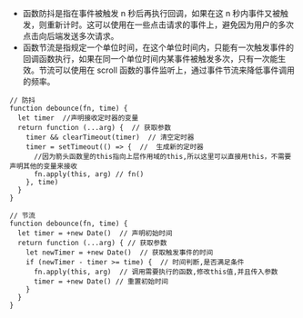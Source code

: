 - 函数防抖是指在事件被触发 n 秒后再执行回调，如果在这 n 秒内事件又被触发，则重新计时。这可以使用在一些点击请求的事件上，避免因为用户的多次点击向后端发送多次请求。
- 函数节流是指规定一个单位时间，在这个单位时间内，只能有一次触发事件的回调函数执行，如果在同一个单位时间内某事件被触发多次，只有一次能生效。节流可以使用在 scroll 函数的事件监听上，通过事件节流来降低事件调用的频率。

```
// 防抖
function debounce(fn, time) {
  let timer  //声明接收定时器的变量
  return function (...arg) {  // 获取参数
    timer && clearTimeout(timer)  // 清空定时器
    timer = setTimeout(() => {  //  生成新的定时器
      //因为箭头函数里的this指向上层作用域的this,所以这里可以直接用this，不需要声明其他的变量来接收
      fn.apply(this, arg) // fn()
    }, time)
  }
}

// 节流
function debounce(fn, time) {
  let timer = +new Date()  // 声明初始时间
  return function (...arg) { // 获取参数
    let newTimer = +new Date()  // 获取触发事件的时间
    if (newTimer - timer >= time) {  // 时间判断,是否满足条件
      fn.apply(this, arg)  // 调用需要执行的函数,修改this值,并且传入参数
      timer = +new Date() // 重置初始时间
    }
  }
}

```